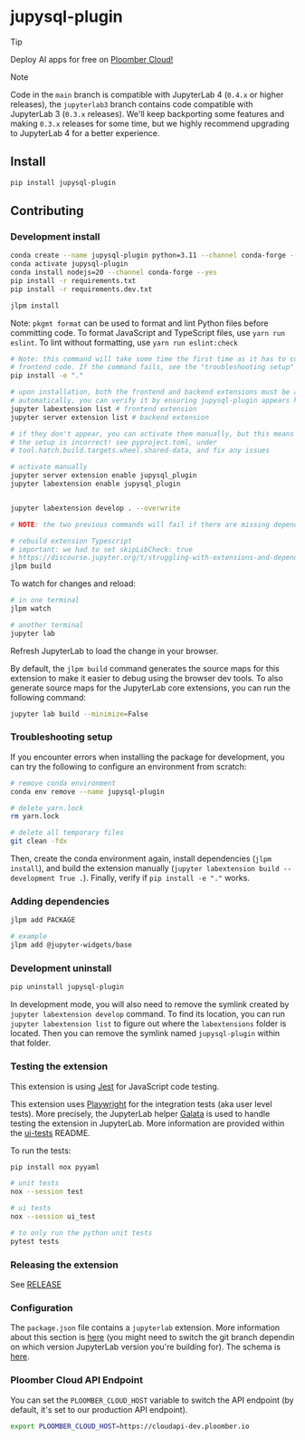 # jupysql-plugin

> [!TIP]
> Deploy AI apps for free on [Ploomber Cloud!](https://ploomber.io/?utm_medium=github&utm_source=jupysql-plugin)

> [!NOTE]
> Code in the `main` branch is compatible with JupyterLab 4 (`0.4.x` or higher releases),
> the `jupyterlab3` branch contains code compatible with JupyterLab 3 (`0.3.x` releases).
> We'll keep backporting some features and making `0.3.x` releases for some time, but
> we highly recommend upgrading to JupyterLab 4 for a better experience.


## Install

```bash
pip install jupysql-plugin
```

## Contributing

### Development install

```sh
conda create --name jupysql-plugin python=3.11 --channel conda-forge --yes
conda activate jupysql-plugin
conda install nodejs=20 --channel conda-forge --yes
pip install -r requirements.txt
pip install -r requirements.dev.txt

jlpm install
```
Note: `pkgmt format` can be used to format and lint Python files before committing code. 
To format JavaScript and TypeScript files, use `yarn run eslint`. To lint without formatting,
use `yarn run eslint:check`

```bash
# Note: this command will take some time the first time as it has to compile the
# frontend code. If the command fails, see the "troubleshooting setup" section below
pip install -e "."

# upon installation, both the frontend and backend extensions must be activated
# automatically, you can verify it by ensuring jupysql-plugin appears here:
jupyter labextension list # frontend extension
jupyter server extension list # backend extension

# if they don't appear, you can activate them manually, but this means that
# the setup is incorrect! see pyproject.toml, under
# tool.hatch.build.targets.wheel.shared-data, and fix any issues

# activate manually
jupyter server extension enable jupysql_plugin
jupyter labextension enable jupysql_plugin


jupyter labextension develop . --overwrite

# NOTE: the two previous commands will fail if there are missing dependencies

# rebuild extension Typescript
# important: we had to set skipLibCheck: true
# https://discourse.jupyter.org/t/struggling-with-extensions-and-dependencies-versions/19550
jlpm build
```

To watch for changes and reload:

```bash
# in one terminal
jlpm watch

# another terminal
jupyter lab
```

Refresh JupyterLab to load the change in your browser.

By default, the `jlpm build` command generates the source maps for this extension to make it easier to debug using the browser dev tools. To also generate source maps for the JupyterLab core extensions, you can run the following command:

```bash
jupyter lab build --minimize=False
```

### Troubleshooting setup

If you encounter errors when installing the package for development, you can try the
following to configure an environment from scratch:

```sh
# remove conda environment
conda env remove --name jupysql-plugin

# delete yarn.lock
rm yarn.lock

# delete all temporary files
git clean -fdx
```

Then, create the conda environment again, install dependencies (`jlpm install`), and
build the extension manually (`jupyter labextension build --development True .`).
Finally, verify if `pip install -e "."` works.


### Adding dependencies

```bash
jlpm add PACKAGE

# example
jlpm add @jupyter-widgets/base
```

### Development uninstall

```bash
pip uninstall jupysql-plugin
```

In development mode, you will also need to remove the symlink created by `jupyter labextension develop`
command. To find its location, you can run `jupyter labextension list` to figure out where the `labextensions`
folder is located. Then you can remove the symlink named `jupysql-plugin` within that folder.

### Testing the extension

This extension is using [Jest](https://jestjs.io/) for JavaScript code testing.

This extension uses [Playwright](https://playwright.dev/docs/intro/) for the integration tests (aka user level tests).
More precisely, the JupyterLab helper [Galata](https://github.com/jupyterlab/jupyterlab/tree/master/galata) is used to handle testing the extension in JupyterLab. More information are provided within the [ui-tests](./ui-tests/README.md) README.

To run the tests:

```sh
pip install nox pyyaml

# unit tests
nox --session test

# ui tests
nox --session ui_test

# to only run the python unit tests
pytest tests
```

### Releasing the extension

See [RELEASE](RELEASE.md)

### Configuration

The `package.json` file contains a `jupyterlab` extension. More information about
this section is [here](https://github.com/jupyterlab/jupyterlab/blob/main/docs/source/extension/extension_dev.rst) (you might need to switch the git branch dependin on which version JupyterLab version you're building for). The schema is [here](https://github.com/jupyterlab/jupyterlab/blob/main/builder/metadata_schema.json).

### Ploomber Cloud API Endpoint

You can set the `PLOOMBER_CLOUD_HOST` variable to switch the API endpoint (by default, it's set to our production API endpoint).

```sh
export PLOOMBER_CLOUD_HOST=https://cloudapi-dev.ploomber.io
```
